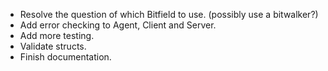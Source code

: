 - Resolve the question of which Bitfield to use. (possibly use a bitwalker?)
- Add error checking to Agent, Client and Server.
- Add more testing.
- Validate structs.
- Finish documentation.